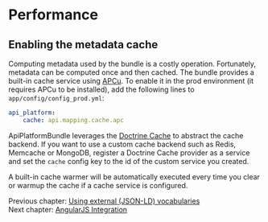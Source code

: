 # Performance

## Enabling the metadata cache

Computing metadata used by the bundle is a costly operation. Fortunately, metadata can be computed once and then cached. The
bundle provides a built-in cache service using [APCu](https://github.com/krakjoe/apcu).
To enable it in the prod environment (it requires APCu to be installed), add the following lines to `app/config/config_prod.yml`:

```yaml
api_platform:
    cache: api.mapping.cache.apc
```

ApiPlatformBundle leverages the [Doctrine Cache](https://github.com/doctrine/cache) to abstract the cache backend. If
you want to use a custom cache backend such as Redis, Memcache or MongoDB, register a Doctrine Cache provider as a service
and set the `cache` config key to the id of the custom service you created.

A built-in cache warmer will be automatically executed every time you clear or warmup the cache if a cache service is configured.

Previous chapter: [Using external (JSON-LD) vocabularies](external-vocabularies.md)<br>
Next chapter: [AngularJS Integration](angular-integration.md)
